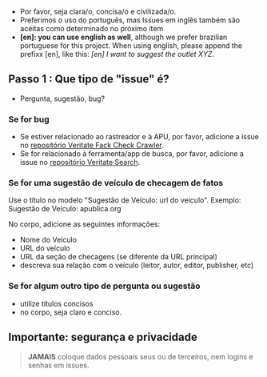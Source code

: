 * Por favor, seja clara/o, concisa/o e civilizada/o.
* Preferimos o uso do português, mas Issues em inglês também são aceitas como determinado no próximo ítem
* **[en]: you can use english as well**, although we prefer brazilian portuguese for this project. When using english, please append the prefixx [en], like this: _[en] I want to suggest the outlet XYZ_.

## Passo 1 : Que tipo de "issue" é?

* Pergunta, sugestão, bug?

### Se for bug

* Se estiver relacionado ao rastreador e à APU, por favor, adicione a issue no [repositório Veritate Fack Check Crawler](https://github.com/celsobessa/veritate-fact-check-crawler/).
* Se for relacionado à ferramenta/app de busca, por favor, adicione a issue no [repositório Veritate Search](https://github.com/celsobessa/veritate-search/).

### Se for uma sugestão de veículo de checagem de fatos

Use o título no modelo "Sugestão de Veículo: url do veículo". Exemplo: Sugestão de Veículo: apublica.org

No corpo, adicione as seguintes informações:

- Nome do Veículo
- URL do veículo
- URL da seção de checagens (se diferente da URL principal)
- descreva sua relação com o veículo (leitor, autor, editor, publisher, etc)

### Se for algum outro tipo de pergunta ou sugestão

- utilize títulos concisos
- no corpo, seja claro e conciso.

## Importante: segurança e privacidade
> **JAMAIS** coloque dados pessoais seus ou de terceiros, nem logins e senhas em issues.
